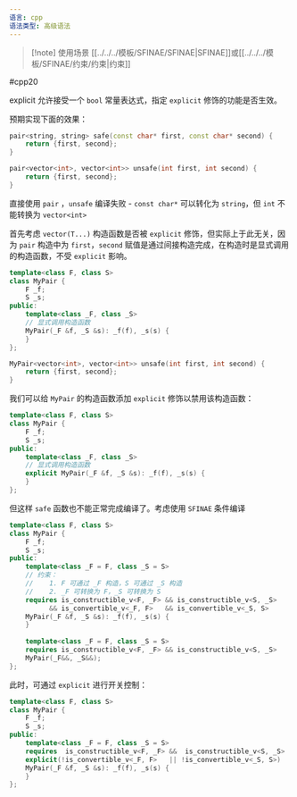 ```yaml
---
语言: cpp
语法类型: 高级语法
---
```

> [!note] 使用场景
> [[../../../模板/SFINAE/SFINAE|SFINAE]]或[[../../../模板/SFINAE/约束/约束|约束]]

#cpp20 

explicit 允许接受一个 `bool` 常量表达式，指定 `explicit` 修饰的功能是否生效。

预期实现下面的效果：

```cpp
pair<string, string> safe(const char* first, const char* second) {
    return {first, second};
}

pair<vector<int>, vector<int>> unsafe(int first, int second) {
    return {first, second};
}
```

直接使用 `pair` ，`unsafe` 编译失败 - `const char*` 可以转化为 `string`，但 `int` 不能转换为 `vector<int>`

首先考虑 `vector(T...)` 构造函数是否被 `explicit` 修饰，但实际上于此无关，因为 `pair` 构造中为 `first`，`second` 赋值是通过间接构造完成，在构造时是显式调用的构造函数，不受 `explicit` 影响。

```cpp
template<class F, class S>
class MyPair {
    F _f;
    S _s;
public:
    template<class _F, class _S>
    // 显式调用构造函数
    MyPair(_F &f, _S &s): _f(f), _s(s) {
    }
};

MyPair<vector<int>, vector<int>> unsafe(int first, int second) {
    return {first, second};
}
```

我们可以给 `MyPair` 的构造函数添加 `explicit` 修饰以禁用该构造函数：

```cpp
template<class F, class S>
class MyPair {
    F _f;
    S _s;
public:
    template<class _F, class _S>
    // 显式调用构造函数
    explicit MyPair(_F &f, _S &s): _f(f), _s(s) {
    }
};
```

但这样 `safe` 函数也不能正常完成编译了。考虑使用 `SFINAE` 条件编译

```cpp
template<class F, class S>
class MyPair {
    F _f;
    S _s;
public:
    template<class _F = F, class _S = S>
    // 约束：
    //    1. F 可通过 _F 构造，S 可通过 _S 构造
    //    2. _F 可转换为 F，_S 可转换为 S
    requires is_constructible_v<F, _F> && is_constructible_v<S, _S> 
          && is_convertible_v<_F, F>   && is_convertible_v<_S, S>
    MyPair(_F &f, _S &s): _f(f), _s(s) {
    }
  
    template<class _F = F, class _S = S>
    requires is_constructible_v<F, _F> && is_constructible_v<S, _S>
    MyPair(_F&&, _S&&);
};
```

此时，可通过 `explicit` 进行开关控制：

```cpp
template<class F, class S>
class MyPair {
    F _f;
    S _s;
public:
    template<class _F = F, class _S = S>
    requires  is_constructible_v<F, _F> &&  is_constructible_v<S, _S>
    explicit(!is_convertible_v<_F, F>   || !is_convertible_v<_S, S>)
    MyPair(_F &f, _S &s): _f(f), _s(s) {
    }
};
```